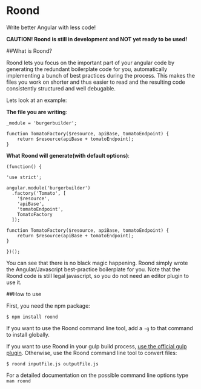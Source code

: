 # Roond
Write better Angular with less code!

**CAUTION! Roond is still in development and NOT yet ready to be used!**

##What is Roond?

Roond lets you focus on the important part of your angular code by generating the redundant boilerplate 
code for you, automatically implementing a bunch of best practices during the process. This makes the files you 
work on shorter and thus easier to read and the resulting code consistently structured and well debugable.

Lets look at an example:

**The file you are writing**:

    _module = 'burgerbuilder';
    
    function TomatoFactory($resource, apiBase, tomatoEndpoint) {
        return $resource(apiBase + tomatoEndpoint);
    }
  
**What Roond will generate(with default options)**:

    (function() {
  
    'use strict';
  
    angular.module('burgerbuilder')
      .factory('Tomato', [
        '$resource',
        'apiBase',
        'tomatoEndpoint',
        TomatoFactory
      ]);
      
    function TomatoFactory($resource, apiBase, tomatoEndpoint) {
        return $resource(apiBase + tomatoEndpoint);
    }
    
    })();
    
You can see that there is no black magic happening. Roond simply wrote the Angular/Javascript best-practice boilerplate 
for you. Note that the Roond code is still legal javascript, so you do not need an editor plugin to use it.

##How to use

First, you need the npm package:

    $ npm install roond
        
If you want to use the Roond command line tool, add a `-g` to that command to install globally.

If you want to use Roond in your gulp build process, [use the official gulp plugin](https://github.com/LionC/gulp-roond). Otherwise, use the Roond command line tool to convert files:

    $ roond inputFile.js outputFile.js
        
For a detailed documentation on the possible command line options type `man roond`
